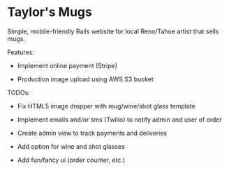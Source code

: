 # Taylor's Mugs

Simple, mobile-friendly Rails website for local Reno/Tahoe artist that sells mugs.


Features:

* Implement online payment (Stripe)

* Production image upload using AWS S3 bucket


TODOs:

* Fix HTML5 image dropper with mug/wine/shot glass template

* Implement emails and/or sms (Twilio) to notify admin and user of order

* Create admin view to track payments and deliveries

* Add option for wine and shot glasses

* Add fun/fancy ui (order counter, etc.)
